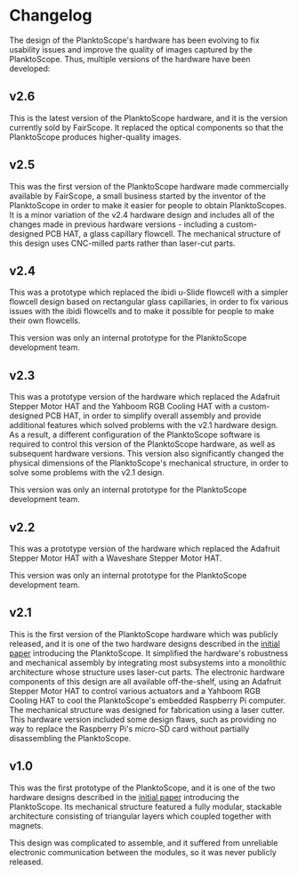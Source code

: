 # Changelog

The design of the PlanktoScope's hardware has been evolving to fix usability issues and improve the quality of images captured by the PlanktoScope. Thus, multiple versions of the hardware have been developed:

<!--

## v3.0

WORK IN PROGRESS

Replaces [Raspberry Pi 4](https://www.raspberrypi.com/products/raspberry-pi-4-model-b/) with [Raspberry PI 5](https://www.raspberrypi.com/products/raspberry-pi-5/) for much faster CPU and GPU computing power.

Increased RAM from 4 to 8 GB.

Includes a [Real Time Clock (RTC)](https://www.raspberrypi.com/documentation/computers/raspberry-pi.html#real-time-clock-rtc) with [rechargeable battery](https://www.raspberrypi.com/products/rtc-battery/).

Includes [Raspberry Pi Active Cooler](https://www.raspberrypi.com/products/active-cooler/)

Features a [power button](https://www.raspberrypi.com/documentation/computers/raspberry-pi.html#power-button).

The PlanktoScope is now powered by the Raspberry via USB-C instead of by the hat.

Faster wifi from 120Mb/s to 300Mb/s

[PCIe connector](https://www.raspberrypi.com/documentation/computers/raspberry-pi.html#raspberry-pi-connector-for-pcie), compatible with:
* [Raspberry Pi AI HAT+](https://www.raspberrypi.com/products/ai-hat/)
* [Raspberry Pi SSD Kit](https://www.raspberrypi.com/products/ssd-kit/)

Easier access to the SD Card, no need for tweezers anymore

The Raspberry micro HDMI ports are now accessible

-->

## v2.6

This is the latest version of the PlanktoScope hardware, and it is the version currently sold by FairScope. It replaced the optical components so that the PlanktoScope produces higher-quality images.

## v2.5

This was the first version of the PlanktoScope hardware made commercially available by FairScope, a small business started by the inventor of the PlanktoScope in order to make it easier for people to obtain PlanktoScopes. It is a minor variation of the v2.4 hardware design and includes all of the changes made in previous hardware versions - including a custom-designed PCB HAT, a glass capillary flowcell. The mechanical structure of this design uses CNC-milled parts rather than laser-cut parts.

## v2.4

This was a prototype which replaced the ibidi u-Slide flowcell with a simpler flowcell design based on rectangular glass capillaries, in order to fix various issues with the ibidi flowcells and to make it possible for people to make their own flowcells.

This version was only an internal prototype for the PlanktoScope development team.

## v2.3

This was a prototype version of the hardware which replaced the Adafruit Stepper Motor HAT and the Yahboom RGB Cooling HAT with a custom-designed PCB HAT, in order to simplify overall assembly and provide additional features which solved problems with the v2.1 hardware design. As a result, a different configuration of the PlanktoScope software is required to control this version of the PlanktoScope hardware, as well as subsequent hardware versions. This version also significantly changed the physical dimensions of the PlanktoScope's mechanical structure, in order to solve some problems with the v2.1 design.

This version was only an internal prototype for the PlanktoScope development team.

## v2.2

This was a prototype version of the hardware which replaced the Adafruit Stepper Motor HAT with a Waveshare Stepper Motor HAT.

This version was only an internal prototype for the PlanktoScope development team.

## v2.1

This is the first version of the PlanktoScope hardware which was publicly released, and it is one of the two hardware designs described in the [initial paper](https://www.frontiersin.org/articles/10.3389/fmars.2022.949428/full) introducing the PlanktoScope. It simplified the hardware's robustness and mechanical assembly by integrating most subsystems into a monolithic architecture whose structure uses laser-cut parts. The electronic hardware components of this design are all available off-the-shelf, using an Adafruit Stepper Motor HAT to control various actuators and a Yahboom RGB Cooling HAT to cool the PlanktoScope's embedded Raspberry Pi computer. The mechanical structure was designed for fabrication using a laser cutter. This hardware version included some design flaws, such as providing no way to replace the Raspberry Pi's micro-SD card without partially disassembling the PlanktoScope.

## v1.0

This was the first prototype of the PlanktoScope, and it is one of the two hardware designs described in the [initial paper](https://www.frontiersin.org/articles/10.3389/fmars.2022.949428/full) introducing the PlanktoScope. Its mechanical structure featured a fully modular, stackable architecture consisting of triangular layers which coupled together with magnets.

This design was complicated to assemble, and it suffered from unreliable electronic communication between the modules, so it was never publicly released.
